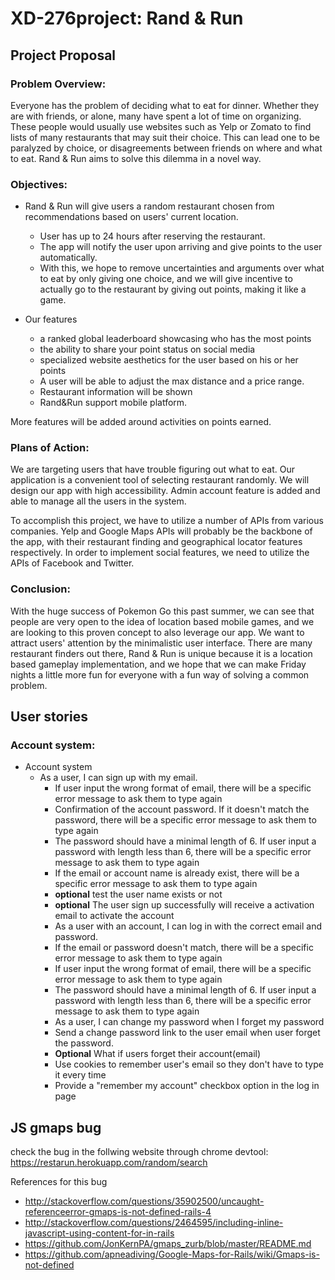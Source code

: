 # XD-276project: Rand & Run

## Project Proposal

### Problem Overview:
Everyone has the problem of deciding what to eat for dinner. Whether they are with friends, or alone, many have spent a lot of time on organizing. These people would usually use websites such as Yelp or Zomato to find lists of many restaurants that may suit their choice. This can lead one to be paralyzed by choice, or disagreements between friends on where and what to eat. Rand & Run aims to solve this dilemma in a novel way.

### Objectives:
* Rand & Run will give users a random restaurant chosen from recommendations based on users' current location. 
	* User has up to 24 hours after reserving the restaurant.
	* The app will notify the user upon arriving and give points to the user automatically.
	* With this, we hope to remove uncertainties and arguments over what to eat by only giving one choice, and we will give incentive to actually go to the restaurant by giving out points, making it like a game.

* Our features
	* a ranked global leaderboard showcasing who has the most points
	* the ability to share your point status on social media
	* specialized website aesthetics for the user based on his or her points
	* A user will be able to adjust the max distance and a price range.
	* Restaurant information will be shown
	* Rand&Run support mobile platform. 

More features will be added around activities on points earned. 
	
### Plans of Action:	
We are targeting users that have trouble figuring out what to eat. Our application is a convenient tool of selecting restaurant randomly. We will design our app with high accessibility. Admin account feature is added and able to manage all the users in the system.
	
To accomplish this project, we have to utilize a number of APIs from various companies. Yelp and Google Maps APIs will probably be the backbone of the app, with their restaurant finding and geographical locator features respectively. In order to implement social features, we need to utilize the APIs of Facebook and Twitter.

### Conclusion:
With the huge success of Pokemon Go this past summer, we can see that people are very open to the idea of location based mobile games, and we are looking to this proven concept to also leverage our app. We want to attract users' attention by the minimalistic user interface. There are many restaurant finders out there, Rand & Run is unique because it is a location based gameplay implementation, and we hope that we can make Friday nights a little more fun for everyone with a fun way of solving a common problem.

## User stories
### Account system:
* Account system
	* As a user, I can sign up with my email. 
        * If user input the wrong format of email, there will be a specific error message to ask them to type again 
        * Confirmation of the account password. If it doesn't match the password, there will be a specific error message to ask them to type again
        * The password should have a minimal length of 6. If user input a password with length less than 6, there will be a specific error message to ask them to type again
        * If the email or account name is already exist, there will be a specific error message to ask them to type again
        *  **optional** test the user name exists or not
        *  **optional** The user sign up successfully will receive a activation email to activate the account
    	*  As a user with an account, I can log in with the correct email and password.
        *  If the email or password doesn't match, there will be a specific error message to ask them to type again
        *  If user input the wrong format of email, there will be a specific error message to ask them to type again 
        *  The password should have a minimal length of 6. If user input a password with length less than 6, there will be a specific error message to ask them to type again
    	* As a user, I can change my password when I forget my password
        * Send a change password link to the user email when user forget the password. 
        * **Optional** What if users forget their account(email)
        * Use cookies to remember user's email so they don't have to type it every time
        * Provide a "remember my account" checkbox option in the log in page
        
## JS gmaps bug

check the bug in the follwing website through chrome devtool:
    https://restarun.herokuapp.com/random/search

References for this bug
- http://stackoverflow.com/questions/35902500/uncaught-referenceerror-gmaps-is-not-defined-rails-4
- http://stackoverflow.com/questions/2464595/including-inline-javascript-using-content-for-in-rails
- https://github.com/JonKernPA/gmaps_zurb/blob/master/README.md
- https://github.com/apneadiving/Google-Maps-for-Rails/wiki/Gmaps-is-not-defined

